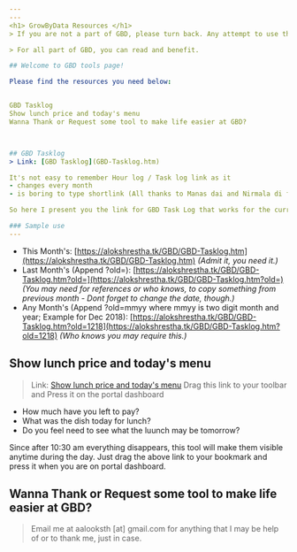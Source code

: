 ```yaml
---
---
<h1> GrowByData Resources </h1>
> If you are not a part of GBD, please turn back. Any attempt to use the information, the contents and links in this page is considered misuse and may be subject to legal action.

> For all part of GBD, you can read and benefit.

## Welcome to GBD tools page!

Please find the resources you need below:


GBD Tasklog
Show lunch price and today's menu
Wanna Thank or Request some tool to make life easier at GBD?



## GBD Tasklog
> Link: [GBD Tasklog](GBD-Tasklog.htm)

It's not easy to remember Hour log / Task log link as it
- changes every month
- is boring to type shortlink (All thanks to Manas dai and Nirmala di for creatng it every month and which is the basis of this tool.)

So here I present you the link for GBD Task Log that works for the current tasklog. Moreover with a few parameters you can access old task logs as well. Bookmark them and enjoy!!

### Sample use
---
```

- This Month's: [https://alokshrestha.tk/GBD/GBD-Tasklog.htm](https://alokshrestha.tk/GBD/GBD-Tasklog.htm) *(Admit it, you need it.)*
- Last Month's (Append ?old=): [https://alokshrestha.tk/GBD/GBD-Tasklog.htm?old=](https://alokshrestha.tk/GBD/GBD-Tasklog.htm?old=) *(You may need for references or who knows, to copy something from previous month - Dont forget to change the date, though.)*
- Any Month's (Append ?old=mmyy where mmyy is two digit month and year; Example for Dec 2018): [https://alokshrestha.tk/GBD/GBD-Tasklog.htm?old=1218](https://alokshrestha.tk/GBD/GBD-Tasklog.htm?old=1218) *(Who knows you may require this.)*

## Show lunch price and today's menu
> Link: [Show lunch price and today's menu](javascript:(function()%20%7B%20var%20s%20=%20document.createElement(%22script%22);%20s.setAttribute(%22id%22,%20%22bitmark_js%22);%20s.setAttribute(%22type%22,%20%22text/javascript%22);%20s.setAttribute(%22src%22,%20%22//aloks.com.np/GBD/show-lunch.js%22);%20(top.document.body%20%7C%7C%20top.document.getElementsByTagName(%22head%22)[0]).appendChild(s);%20%7D)();) 
> Drag this link to your toolbar and Press it on the portal dashboard

- How much have you left to pay?
- What was the dish today for lunch?
- Do you feel need to see what the luunch may be tomorrow?

Since after 10:30 am everything disappears, this tool will make them visible anytime during the day. Just drag the above link to your bookmark and press it when you are on portal dashboard.

## Wanna Thank or Request some tool to make life easier at GBD?

> Email me at aalooksth [at] gmail.com for anything that I may be help of or to thank me, just in case.
